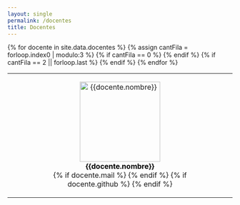 ```yaml
---
layout: single
permalink: /docentes
title: Docentes
---
```


<!-- TODO: Mejorar página de docentes -->

<div class="row justify-content-center">
  <table class="tg" style="width: 100%;">
    <tbody>
      {% for docente in site.data.docentes %}
      {% assign cantFila = forloop.index0 | modulo:3 %}
      {% if cantFila == 0 %}
      <tr>
      {% endif %} 
        <td class="tg-0lax" style="text-align:center; vertical-align:top; width: 33%;">
          <figure class="figure d-block" style="display: inline-block; text-align: center;">
            <img class="figure-img rounded img-fluid" style="height:180px;width:auto;" title="{{docente.nombre}}"
                src="{{site.baseurl}}{{docente.foto}}" alt="{{docente.nombre}}">
            <figcaption class="docente-social mt-2">
              <div style="text-align: center; font-weight: bold; color: black;">
                <span>{{docente.nombre}}</span>
              </div>
              <div style="text-align: center;">
                {% if docente.mail %}
                <a href="mailto:{{docente.mail}}"
                  class="btn-social btn-outline social-link"><span class="fa fa-fw fa-envelope"></span></a>
                {% endif %}
                {% if docente.github %}
                <a href="https://github.com/{{docente.github}}"
                  class="btn-social btn-outline social-link"><span class="fab fa-fw fa-github"></span></a>
                {% endif %}
              </div>
            </figcaption>
          </figure>
        </td>
      {% if cantFila == 2 || forloop.last %}
      </tr>
      {% endif %}
      {% endfor %}
    </tbody>
  </table>
</div>
